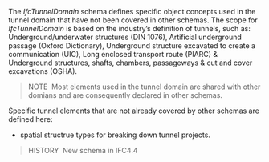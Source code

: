 The _IfcTunnelDomain_ schema defines specific object concepts used in the tunnel domain that have not been covered in other schemas.
The scope for _IfcTunnelDomain_ is based on the industry’s definition of tunnels, such as: Underground/underwater structures (DIN 1076), Artificial underground passage (Oxford Dictionary), Underground structure excavated to create a communication (UIC), Long enclosed transport route (PIARC) & Underground structures, shafts, chambers, passageways & cut and cover excavations (OSHA).

> NOTE&nbsp; Most elements used in the tunnel domain are shared with other domians and are consequently declared in other schemas.

Specific tunnel elements that are not already covered by other schemas are defined here:

* spatial structrue types for breaking down tunnel projects.

> HISTORY&nbsp; New schema in IFC4.4
